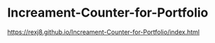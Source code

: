 # Increament-Counter-for-Portfolio

https://rexj8.github.io/Increament-Counter-for-Portfolio/index.html
